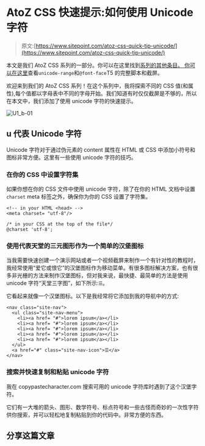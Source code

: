 # AtoZ CSS 快速提示:如何使用 Unicode 字符

> 原文:[https://www.sitepoint.com/atoz-css-quick-tip-unicode/](https://www.sitepoint.com/atoz-css-quick-tip-unicode/)

本文是我们 AtoZ CSS 系列的一部分。你可以在这里找到[系列的其他条目。
你可以在这里](https://www.sitepoint.com/blog/)查看`unicode-range`和`@font-face`T5 的完整脚本和截屏。

欢迎来到我们的 AtoZ CSS 系列！在这个系列中，我将探索不同的 CSS 值(和属性),每个值都以字母表中不同的字母开始。我们知道有时仅仅截屏是不够的，所以在本文中，我们添加了使用 unicode 字符的快速提示。

![U1_b-01](../Images/b73e943a57b0b584d1688dce1976a75c.png)

## u 代表 Unicode 字符

Unicode 字符对于通过伪元素的 content 属性在 HTML 或 CSS 中添加小符号和图标非常方便。这里有一些使用 unicode 字符的技巧。

### 在你的 CSS 中设置字符集

如果你想在你的 CSS 文件中使用 unicode 字符，除了在你的 HTML 文档中设置`charset` meta 标签之外，确保你为你的 CSS 设置了字符集。

```
<!-- in your HTML <head> --> 
<meta charset= "utf-8"/>
```

```
/* in your CSS at the top of the file*/
@charset 'utf-8';
```

### 使用代表天堂的三元图形作为一个简单的汉堡图标

当我需要快速创建一个演示网站或者一个视频截屏来制作一个有针对性的教程时，我经常使用“爱它或恨它”的汉堡图标作为移动菜单。有很多图标解决方案，也有很多非光栅的方法来制作汉堡图标，但对我来说，最快捷、最简单的方法是使用 unicode 字符“天堂三字图”，如下所示:`☰`。

它看起来就像一个汉堡图标。以下是我经常将它添加到我的导航中的方式:

```
<nav class="site-nav"> 
  <ul class="site-nav-menu"> 
    <li><a href= "#">lorem ipsum</a></li> 
    <li><a href= "#">lorem ipsum</a></li> 
    <li><a href= "#">lorem ipsum</a></li> 
    <li><a href= "#">lorem ipsum</a></li> 
    <li><a href= "#">lorem ipsum</a></li> 
  </ul> 
  <a href="#" class="site-nav-icon">☰</a> 
</nav>
```

### 搜索并快速复制和粘贴 unicode 字符

我在 copypastecharacter.com 搜索可用的 unicode 字符库时遇到了这个汉堡字符。

它们有一大堆的箭头、图形、数学符号、标点符号和一些古怪而奇妙的一次性字符供你搜索，并可以轻松地复制粘贴到你的代码中。非常方便的东西。

## 分享这篇文章